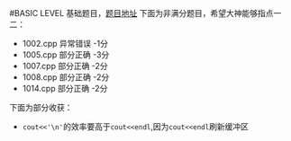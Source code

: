 #BASIC LEVEL
基础题目，[题目地址](https://www.patest.cn/contests/pat-b-practise)
下面为非满分题目，希望大神能够指点一二：

 - 1002.cpp  异常错误  -1分
 - 1005.cpp  部分正确  -3分
 - 1007.cpp  部分正确  -2分
 - 1008.cpp  部分正确  -2分
 - 1014.cpp  部分正确  -2分

下面为部分收获：
 - `cout<<'\n'`的效率要高于`cout<<endl`,因为`cout<<endl`刷新缓冲区